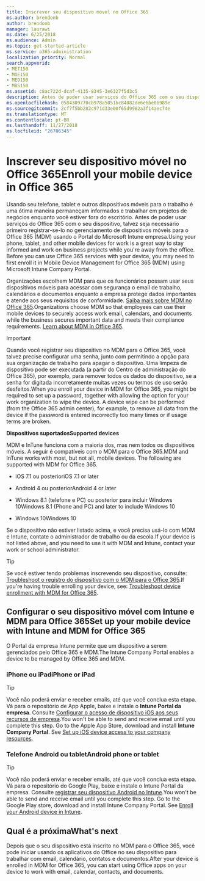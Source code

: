 ```yaml
---
title: Inscrever seu dispositivo móvel no Office 365
ms.author: brendonb
author: brendonb
manager: laurawi
ms.date: 6/25/2018
ms.audience: Admin
ms.topic: get-started-article
ms.service: o365-administration
localization_priority: Normal
search.appverid:
- MET150
- MOE150
- MED150
- MBS150
ms.assetid: c8ac722d-dcaf-4135-8345-3e6327f5d3c5
description: Antes de poder usar serviços do Office 365 com o seu dispositivo, talvez seja necessário que você siga estas etapas para se inscrever em gerenciamento de dispositivos móveis para o Office 365 (MDM). Você fazer isso quando você adiciona seu trabalho ou escola a conta de email para seu dispositivo pela primeira vez.
ms.openlocfilehash: 0584309770cb978a5051bc84082de6e6be0b989e
ms.sourcegitcommit: 2cf7f5bb282c971d33e00f65d9982a3f14aec74e
ms.translationtype: MT
ms.contentlocale: pt-BR
ms.lasthandoff: 11/27/2018
ms.locfileid: "26706345"
---
```

# <a name="enroll-your-mobile-device-in-office-365"></a><span data-ttu-id="c6fbb-104">Inscrever seu dispositivo móvel no Office 365</span><span class="sxs-lookup"><span data-stu-id="c6fbb-104">Enroll your mobile device in Office 365</span></span>

<span data-ttu-id="c6fbb-p102">Usando seu telefone, tablet e outros dispositivos móveis para o trabalho é uma ótima maneira permaneçam informados e trabalhar em projetos de negócios enquanto você estiver fora do escritório. Antes de poder usar serviços do Office 365 com o seu dispositivo, talvez seja necessário primeiro registrar-se-lo no gerenciamento de dispositivos móveis para o Office 365 (MDM) usando o Portal do Microsoft Intune empresa.</span><span class="sxs-lookup"><span data-stu-id="c6fbb-p102">Using your phone, tablet, and other mobile devices for work is a great way to stay informed and work on business projects while you're away from the office. Before you can use Office 365 services with your device, you may need to first enroll it in Mobile Device Management for Office 365 (MDM) using Microsoft Intune Company Portal.</span></span>
  
<span data-ttu-id="c6fbb-p103">Organizações escolhem MDM para que os funcionários possam usar seus dispositivos móveis para acessar com segurança o email de trabalho, calendários e documentos enquanto a empresa protege dados importantes e atende aos seus requisitos de conformidade. [Saiba mais sobre MDM no Office 365](https://support.office.com/article/overview-of-mobile-device-management-mdm-for-office-365-faa7d8e5-645d-4d59-839c-c8d4c1869e4a).</span><span class="sxs-lookup"><span data-stu-id="c6fbb-p103">Organizations choose MDM so that employees can use their mobile devices to securely access work email, calendars, and documents while the business secures important data and meets their compliance requirements. [Learn about MDM in Office 365](https://support.office.com/article/overview-of-mobile-device-management-mdm-for-office-365-faa7d8e5-645d-4d59-839c-c8d4c1869e4a).</span></span>
  
> [!IMPORTANT]
> <span data-ttu-id="c6fbb-p104">Quando você registrar seu dispositivo no MDM para o Office 365, você talvez precise configurar uma senha, junto com permitindo a opção para sua organização de trabalho para apagar o dispositivo. Uma limpeza de dispositivo pode ser executada (a partir do Centro de administração do Office 365), por exemplo, para remover todos os dados do dispositivo, se a senha for digitada incorretamente muitas vezes ou termos de uso serão desfeitos.</span><span class="sxs-lookup"><span data-stu-id="c6fbb-p104">When you enroll your device in MDM for Office 365, you might be required to set up a password, together with allowing the option for your work organization to wipe the device. A device wipe can be performed (from the Office 365 admin center), for example, to remove all data from the device if the password is entered incorrectly too many times or if usage terms are broken.</span></span> 
  
 <span data-ttu-id="c6fbb-111">**Dispositivos suportados**</span><span class="sxs-lookup"><span data-stu-id="c6fbb-111">**Supported devices**</span></span>
  
<span data-ttu-id="c6fbb-p105">MDM e InTune funciona com a maioria dos, mas nem todos os dispositivos móveis. A seguir é compatíveis com o MDM para o Office 365.</span><span class="sxs-lookup"><span data-stu-id="c6fbb-p105">MDM and InTune works with most, but not all, mobile devices. The following are supported with MDM for Office 365.</span></span>
  
- <span data-ttu-id="c6fbb-114">iOS 7.1 ou posterior</span><span class="sxs-lookup"><span data-stu-id="c6fbb-114">iOS 7.1 or later</span></span>
    
- <span data-ttu-id="c6fbb-115">Android 4 ou posterior</span><span class="sxs-lookup"><span data-stu-id="c6fbb-115">Android 4 or later</span></span>
    
- <span data-ttu-id="c6fbb-116">Windows 8.1 (telefone e PC) ou posterior para incluir Windows 10</span><span class="sxs-lookup"><span data-stu-id="c6fbb-116">Windows 8.1 (Phone and PC) and later to include Windows 10</span></span>
    
- <span data-ttu-id="c6fbb-117">Windows 10</span><span class="sxs-lookup"><span data-stu-id="c6fbb-117">Windows 10</span></span>
    
<span data-ttu-id="c6fbb-118">Se o dispositivo não estiver listado acima, e você precisa usá-lo com MDM e Intune, contate o administrador de trabalho ou da escola.</span><span class="sxs-lookup"><span data-stu-id="c6fbb-118">If your device is not listed above, and you need to use it with MDM and Intune, contact your work or school administrator.</span></span>
  
> [!TIP]
> <span data-ttu-id="c6fbb-119">Se você estiver tendo problemas inscrevendo seu dispositivo, consulte: [Troubleshoot o registro do dispositivo com o MDM para o Office 365](https://support.office.com/article/Troubleshoot-device-enrollment-with-MDM-for-Office-365-c863b2bf-45f3-483a-ba05-29fc7f4d6434).</span><span class="sxs-lookup"><span data-stu-id="c6fbb-119">If you're having trouble enrolling your device, see: [Troubleshoot device enrollment with MDM for Office 365](https://support.office.com/article/Troubleshoot-device-enrollment-with-MDM-for-Office-365-c863b2bf-45f3-483a-ba05-29fc7f4d6434).</span></span> 
  
## <a name="set-up-your-mobile-device-with-intune-and-mdm-for-office-365"></a><span data-ttu-id="c6fbb-120">Configurar o seu dispositivo móvel com Intune e MDM para Office 365</span><span class="sxs-lookup"><span data-stu-id="c6fbb-120">Set up your mobile device with Intune and MDM for Office 365</span></span>

<span data-ttu-id="c6fbb-121">O Portal da empresa Intune permite que um dispositivo a serem gerenciados pelo Office 365 e MDM.</span><span class="sxs-lookup"><span data-stu-id="c6fbb-121">The Intune Company Portal enables a device to be managed by Office 365 and MDM.</span></span>
  
### <a name="iphone-or-ipad"></a><span data-ttu-id="c6fbb-122">iPhone ou iPad</span><span class="sxs-lookup"><span data-stu-id="c6fbb-122">iPhone or iPad</span></span>

> [!TIP]
> <span data-ttu-id="c6fbb-p106">Você não poderá enviar e receber emails, até que você conclua esta etapa. Vá para o repositório de App Apple, baixe e instale o **Intune Portal da empresa**. Consulte [Configurar o acesso de dispositivo iOS aos seus recursos de empresa](https://docs.microsoft.com/intune-user-help/enroll-your-device-in-intune-ios).</span><span class="sxs-lookup"><span data-stu-id="c6fbb-p106">You won't be able to send and receive email until you complete this step. Go to the Apple App Store, download and install **Intune Company Portal**. See [Set up iOS device access to your company resources](https://docs.microsoft.com/intune-user-help/enroll-your-device-in-intune-ios).</span></span> 
    
### <a name="android-phone-or-tablet"></a><span data-ttu-id="c6fbb-126">Telefone Android ou tablet</span><span class="sxs-lookup"><span data-stu-id="c6fbb-126">Android phone or tablet</span></span>

> [!TIP]
> <span data-ttu-id="c6fbb-p107">Você não poderá enviar e receber emails, até que você conclua esta etapa. Vá para o repositório do Google Play, baixe e instale o Intune Portal da empresa. Consulte [registrar seu dispositivo Android no Intune](https://docs.microsoft.com/intune-user-help/enroll-your-device-in-intune-android).</span><span class="sxs-lookup"><span data-stu-id="c6fbb-p107">You won't be able to send and receive email until you complete this step. Go to the Google Play store, download and install Intune Company Portal. See [Enroll your Android device in Intune](https://docs.microsoft.com/intune-user-help/enroll-your-device-in-intune-android).</span></span> 
    
## <a name="whats-next"></a><span data-ttu-id="c6fbb-130">Qual é a próxima</span><span class="sxs-lookup"><span data-stu-id="c6fbb-130">What's next</span></span>

<span data-ttu-id="c6fbb-131">Depois que o seu dispositivo está inscrito no MDM para o Office 365, você pode iniciar usando os aplicativos do Office no seu dispositivo para trabalhar com email, calendário, contatos e documentos.</span><span class="sxs-lookup"><span data-stu-id="c6fbb-131">After your device is enrolled in MDM for Office 365, you can start using Office apps on your device to work with email, calendar, contacts, and documents.</span></span>
  

